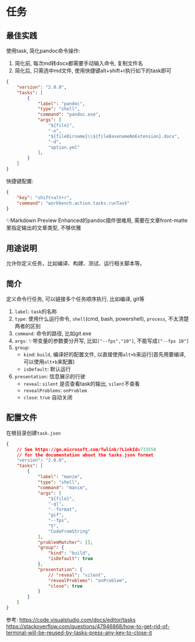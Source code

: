 # 任务



## 最佳实践


使用task, 简化pandoc命令操作:

1. 简化前, 每次md转docx都需要手动输入命令, 复制文件名
2. 简化后, 只需选中md文件, 使用快捷键alt+shift+r执行如下的task即可

```json
{
    "version": "2.0.0",
    "tasks": [
        {
            "label": "pandoc",
            "type": "shell",
            "command": "pandoc.exe",
            "args": [
                "${file}",
                "-o",
                "${fileDirname}\\${fileBasenameNoExtension}.docx",
                "-d",
                "option.yml"
            ],
        }
    ]
}
```

快捷键配置:
```json
{
    "key": "shift+alt+r",
    "command": "workbench.action.tasks.runTask"
}

```

✨Markdown Preview Enhanced的pandoc插件很难用, 需要在文章front-matte里指定输出的文章类型, 不够优雅

## 用途说明

允许你定义任务，比如编译、构建、测试、运行相关脚本等。

## 简介
定义命令行任务, 可以链接多个任务顺序执行, 比如编译, git等


1. `label`: `task`的名称
2. `type`: 使用什么运行命令, `shell`(cmd, bash, powershell), `process`, 不太清楚两者的区别
3. `command`: 命令的路径, 比如git.exe
4. `args`: ✨带变量的参数要分开写, 比如`["--fps","10"]`, 不能写成`["--fps 10"]`
5. `group`:
    - `kind`: `build`, 编译好的配置文件, 以直接使用`alt+b`来运行(首先用要编译, 可以使用`alt+b`来配置)
    - `isDefault`: 默认运行
6. `presentation`: 信息展示的行驶
    - `reveal`: `silent`  是否查看task的输出, `silent`不查看
    - `revealProblems`: `onProblem`
    - `close`: `true` 自动关闭

## 配置文件
在根目录创建`task.json`

```json
{
    // See https://go.microsoft.com/fwlink/?LinkId=733558
    // for the documentation about the tasks.json format
    "version": "2.0.0",
    "tasks": [
        {
            "label": "manim",
            "type": "shell",
            "command": "manim",
            "args": [
                "${file}",
                "-ql",
                "--format",
                "gif",
                "--fps",
                "5",
                "CodeFromString"
            ],
            "problemMatcher": [],
            "group": {
                "kind": "build",
                "isDefault": true
            },
            "presentation": {
                // "reveal": "silent",
                "revealProblems": "onProblem",
                "close": true
            }
        }
    ]
}
```







参考:
https://code.visualstudio.com/docs/editor/tasks
https://stackoverflow.com/questions/47946868/how-to-get-rid-of-terminal-will-be-reused-by-tasks-press-any-key-to-close-it